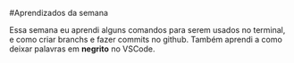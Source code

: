 #Aprendizados da semana

Essa semana eu aprendi alguns comandos para serem usados no terminal, e como criar branchs e fazer commits no github. Também aprendi a como deixar palavras em **negrito** no VSCode.